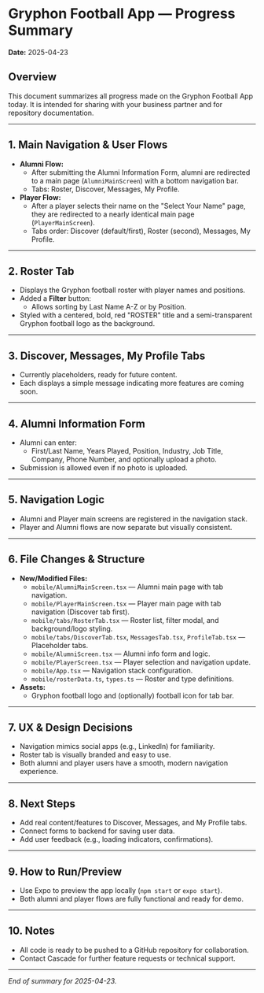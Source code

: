 # Gryphon Football App — Progress Summary

**Date:** 2025-04-23

## Overview
This document summarizes all progress made on the Gryphon Football App today. It is intended for sharing with your business partner and for repository documentation.

---

## 1. Main Navigation & User Flows
- **Alumni Flow:**
  - After submitting the Alumni Information Form, alumni are redirected to a main page (`AlumniMainScreen`) with a bottom navigation bar.
  - Tabs: Roster, Discover, Messages, My Profile.
- **Player Flow:**
  - After a player selects their name on the "Select Your Name" page, they are redirected to a nearly identical main page (`PlayerMainScreen`).
  - Tabs order: Discover (default/first), Roster (second), Messages, My Profile.

---

## 2. Roster Tab
- Displays the Gryphon football roster with player names and positions.
- Added a **Filter** button:
  - Allows sorting by Last Name A-Z or by Position.
- Styled with a centered, bold, red "ROSTER" title and a semi-transparent Gryphon football logo as the background.

---

## 3. Discover, Messages, My Profile Tabs
- Currently placeholders, ready for future content.
- Each displays a simple message indicating more features are coming soon.

---

## 4. Alumni Information Form
- Alumni can enter:
  - First/Last Name, Years Played, Position, Industry, Job Title, Company, Phone Number, and optionally upload a photo.
- Submission is allowed even if no photo is uploaded.

---

## 5. Navigation Logic
- Alumni and Player main screens are registered in the navigation stack.
- Player and Alumni flows are now separate but visually consistent.

---

## 6. File Changes & Structure
- **New/Modified Files:**
  - `mobile/AlumniMainScreen.tsx` — Alumni main page with tab navigation.
  - `mobile/PlayerMainScreen.tsx` — Player main page with tab navigation (Discover tab first).
  - `mobile/tabs/RosterTab.tsx` — Roster list, filter modal, and background/logo styling.
  - `mobile/tabs/DiscoverTab.tsx`, `MessagesTab.tsx`, `ProfileTab.tsx` — Placeholder tabs.
  - `mobile/AlumniScreen.tsx` — Alumni info form and logic.
  - `mobile/PlayerScreen.tsx` — Player selection and navigation update.
  - `mobile/App.tsx` — Navigation stack configuration.
  - `mobile/rosterData.ts`, `types.ts` — Roster and type definitions.
- **Assets:**
  - Gryphon football logo and (optionally) football icon for tab bar.

---

## 7. UX & Design Decisions
- Navigation mimics social apps (e.g., LinkedIn) for familiarity.
- Roster tab is visually branded and easy to use.
- Both alumni and player users have a smooth, modern navigation experience.

---

## 8. Next Steps
- Add real content/features to Discover, Messages, and My Profile tabs.
- Connect forms to backend for saving user data.
- Add user feedback (e.g., loading indicators, confirmations).

---

## 9. How to Run/Preview
- Use Expo to preview the app locally (`npm start` or `expo start`).
- Both alumni and player flows are fully functional and ready for demo.

---

## 10. Notes
- All code is ready to be pushed to a GitHub repository for collaboration.
- Contact Cascade for further feature requests or technical support.

---

*End of summary for 2025-04-23.*
